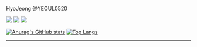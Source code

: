 HyoJeong @YEOUL0520

<a href="https://youallone.tistory.com"><img src="https://img.shields.io/badge/Seondalgorithm-E5511E?style=badge&logo=Tistory&logoColor=white"/></a> <a href="https://www.instagram.com/n_jj._.ly"><img src="https://img.shields.io/badge/instagram-d62976?style=badge&logo=Instagram&logoColor=white"/></a> <a href="https://solved.ac/sally55511"><img src="http://mazassumnida.wtf/api/mini/generate_badge?boj=whkakrkr&theme=dark"/></a>


[![Anurag's GitHub stats](https://github-readme-stats.vercel.app/api?username=yeoul0520&theme=buefy&show_icons=true&count_private=true)](https://github.com/anuraghazra/github-readme-stats)
[![Top Langs](https://github-readme-stats.vercel.app/api/top-langs/?username=yeoul0520&theme=buefy&layout=compact&count_private=true)](https://github.com/anuraghazra/github-readme-stats)

---
